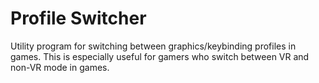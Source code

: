 # Profile Switcher

Utility program for switching between graphics/keybinding profiles in games. This is especially useful for gamers who switch between VR and non-VR mode in games.

